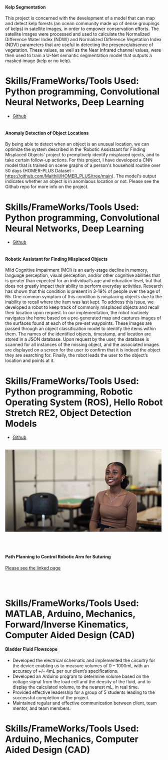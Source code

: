 #### Kelp Segmentation 
This project is concerned with the development of a model that can map and detect kelp forests (an ocean community made up of dense groupings of kelps) in satellite images, in order to empower conservation efforts. The satellite images were processed and used to calculate the Normalized Difference Water Index (NDWI) and Normalized Difference Vegetation Index (NDVI) parameters that are useful in detecting the presence/absence of vegetation. These values, as well as the Near Infrared channel values, were then used to train a U-Net semantic segmentation model that outputs a masked image (kelp or no kelp).

# Skills/FrameWorks/Tools Used: Python programming, Convolutional Neural Networks, Deep Learning

- [Github](https://github.com/nadira30/kelp_segmentation)
<br/><br/>

#### Anomaly Detection of Object Locations
By being able to detect when an object is an unusual location, we can optimize the system described in the 'Robotic Assistsant for Finding Misplaced Objects' project to premptively identify misplaced ojects, and to take certain follow-up actions. For this project, I have developed a CNN model that is trained on scene graphs of a person's household routine over 50 days (HOMER-PLUS Dataset - https://github.com/Maithili/HOMER_PLUS/tree/main). The model's output indicates whether an object is in anomlaous location or not. Please see the Github repo for more info on the project. 

# Skills/FrameWorks/Tools Used: Python programming, Convolutional Neural Networks, Deep Learning

- [Github](https://github.com/TofunmiSodimu/Novelty-Detection)
<br/><br/>

#### Robotic Assistant for Finding Misplaced Objects
Mild Cognitive Impairment (MCI) is an early-stage decline in memory, language perception, visual perception, and/or other cognitive abilities that is greater than expected for an individual’s age and education level, but that does not greatly impact their ability to perform everyday activities. Research has shown that this condition is present in 3-19% of people over the age of 65. One common symptom of this condition is misplacing objects due to the inability to recall where the item was last kept. To address this issue, we developed a robot to keep track of commonly misplaced objects and recall their location upon request. In our implementation, the robot routinely navigates the home based on a pre-generated map and captures images of the surfaces found at each of the pre-set waypoints. These images are passed through an object classification model to identify the items within them. The names of the identified objects, timestamp, and location are stored in a JSON database. Upon request by the user, the database is scanned for all instances of the missing object, and the associated images are displayed on a screen for the user to confirm that it is indeed the object they are searching for. Finally, the robot leads the user to the object’s location and points at it.

# Skills/FrameWorks/Tools Used: Python programming, Robotic Operating System (ROS), Hello Robot Stretch RE2, Object Detection Models

- [Github](https://github.com/JuanRobledo12/blue_stretch)
<br/><br/>

[![Video describing process](static/assets/img/THUMBNAIL.png)](https://www.youtube.com/watch?v=QUB79UTbwvE)

<br/><br/>

#### Path Planning to Control Robotic Arm for Suturing
[Please see the linked page](https://amritpal-001.github.io/projects/2022-medical-robotics-kinematics)

<br/><br/>

# Skills/FrameWorks/Tools Used: MATLAB, Arduino, Mechanics, Forward/Inverse Kinematics, Computer Aided Design (CAD)

#### Bladder Fluid Flowscope
- Developed the electrical schematic and implemented the circuitry for the device enabling us to measure volumes of 0 – 1000mL with an accuracy of +/- 4mL per our client’s specifications.
- Developed an Arduino program to determine volume based on the voltage signal from the load cell and the density of the fluid, and to display the calculated volume, to the nearest mL, in real time.
- Provided effective leadership for a group of 5 students leading to the successful completion of the project.
- Maintained regular and effective communication between client, team mentor, and team members.

# Skills/FrameWorks/Tools Used: Arduino, Mechanics, Computer Aided Design (CAD)

